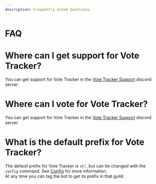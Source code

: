 ```yaml
---
description: Frequently Asked Questions
---
```


# FAQ

# Where can I get support for Vote Tracker?
You can get support for Vote Tracker in the [Vote Tracker Support](https://discord.gg/jxABfvJ) discord server.

# Where can I vote for Vote Tracker?
You can get support for Vote Tracker in the [Vote Tracker Support](https://discord.gg/jxABfvJ) discord server.

# What is the default prefix for Vote Tracker?
The default prefix for Vote Tracker is ``vt!``, but can be changed with the ``config`` command. See [Config](/commands/config.md) for more information.\
At any time you can tag the bot to get its prefix in that guild.

